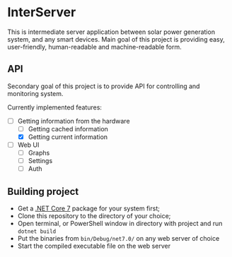 # InterServer

This is intermediate server application between solar power generation system, and any smart devices.
Main goal of this project is providing easy, user-friendly, human-readable and machine-readable form.

## API
Secondary goal of this project is to provide API for controlling and monitoring system.

Currently implemented features:
- [ ] Getting information from the hardware
  - [ ] Getting cached information
  - [x] Getting current information
- [ ] Web UI
  - [ ] Graphs
  - [ ] Settings
  - [ ] Auth

## Building project

- Get a [.NET Core 7](https://dotnet.microsoft.com/en-us/) package for your system first;
- Clone this repository to the directory of your choice;
- Open terminal, or PowerShell window in directory with project
and run `dotnet build`
- Put the binaries from `bin/Debug/net7.0/` on any web server of choice
- Start the compiled executable file on the web server

